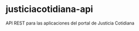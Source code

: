 justiciacotidiana-api
=====================

API REST para las aplicaciones del portal de Justicia Cotidiana
